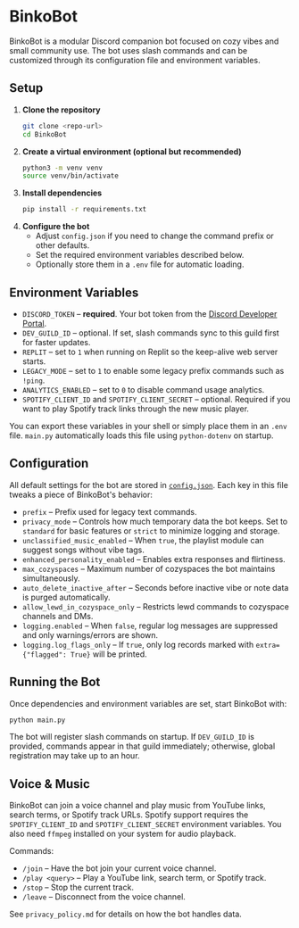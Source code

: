 # BinkoBot

BinkoBot is a modular Discord companion bot focused on cozy vibes and small community use. The bot uses slash commands and can be customized through its configuration file and environment variables.

## Setup

1. **Clone the repository**
   ```bash
   git clone <repo-url>
   cd BinkoBot
   ```
2. **Create a virtual environment (optional but recommended)**
   ```bash
   python3 -m venv venv
   source venv/bin/activate
   ```
3. **Install dependencies**
   ```bash
   pip install -r requirements.txt
   ```
4. **Configure the bot**
   - Adjust `config.json` if you need to change the command prefix or other defaults.
   - Set the required environment variables described below.
   - Optionally store them in a `.env` file for automatic loading.

## Environment Variables

- `DISCORD_TOKEN` – **required**. Your bot token from the [Discord Developer Portal](https://discord.com/developers/applications).
- `DEV_GUILD_ID` – optional. If set, slash commands sync to this guild first for faster updates.
- `REPLIT` – set to `1` when running on Replit so the keep-alive web server starts.
- `LEGACY_MODE` – set to `1` to enable some legacy prefix commands such as `!ping`.
- `ANALYTICS_ENABLED` – set to `0` to disable command usage analytics.
- `SPOTIFY_CLIENT_ID` and `SPOTIFY_CLIENT_SECRET` – optional. Required if you
  want to play Spotify track links through the new music player.

You can export these variables in your shell or simply place them in an `.env` file.
`main.py` automatically loads this file using `python-dotenv` on startup.

## Configuration

All default settings for the bot are stored in [`config.json`](config.json).
Each key in this file tweaks a piece of BinkoBot's behavior:

- `prefix` – Prefix used for legacy text commands.
- `privacy_mode` – Controls how much temporary data the bot keeps. Set to
  `standard` for basic features or `strict` to minimize logging and storage.
- `unclassified_music_enabled` – When `true`, the playlist module can suggest
  songs without vibe tags.
- `enhanced_personality_enabled` – Enables extra responses and flirtiness.
- `max_cozyspaces` – Maximum number of cozyspaces the bot maintains
  simultaneously.
- `auto_delete_inactive_after` – Seconds before inactive vibe or note data is
  purged automatically.
- `allow_lewd_in_cozyspace_only` – Restricts lewd commands to cozyspace
  channels and DMs.
- `logging.enabled` – When `false`, regular log messages are suppressed and only
  warnings/errors are shown.
- `logging.log_flags_only` – If `true`, only log records marked with
  `extra={"flagged": True}` will be printed.

## Running the Bot

Once dependencies and environment variables are set, start BinkoBot with:

```bash
python main.py
```

The bot will register slash commands on startup. If `DEV_GUILD_ID` is provided, commands appear in that guild immediately; otherwise, global registration may take up to an hour.

## Voice & Music

BinkoBot can join a voice channel and play music from YouTube links, search terms, or Spotify track URLs. Spotify support requires the `SPOTIFY_CLIENT_ID` and `SPOTIFY_CLIENT_SECRET` environment variables. You also need `ffmpeg` installed on your system for audio playback.

Commands:

- `/join` – Have the bot join your current voice channel.
- `/play <query>` – Play a YouTube link, search term, or Spotify track.
- `/stop` – Stop the current track.
- `/leave` – Disconnect from the voice channel.

See `privacy_policy.md` for details on how the bot handles data.
